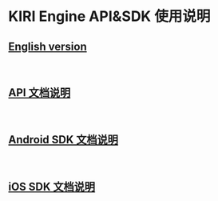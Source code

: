 # KIRI Engine API&SDK 使用说明

## [English version](README.md)

<br/>

## [API 文档说明](API/README_Chinese.md)

<br/>

## [Android SDK 文档说明](SDK/Android/README_Chinese.md)

<br/>

## [iOS SDK 文档说明](SDK/iOS/README_Chinese.md)